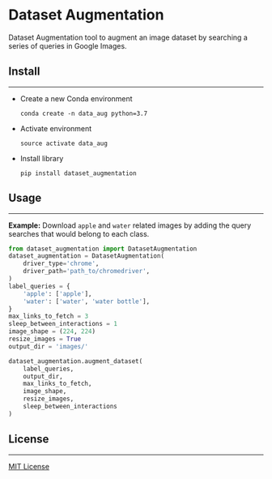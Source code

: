 
# Dataset Augmentation

Dataset Augmentation tool to augment an image dataset by searching a series of queries in Google Images.

## Install

---

* Create a new Conda environment

    `conda create -n data_aug python=3.7`

* Activate environment

    `source activate data_aug`

* Install library

    `pip install dataset_augmentation`

## Usage

---

**Example:** Download `apple` and `water` related images by adding the query searches that would belong to each class.

```python
from dataset_augmentation import DatasetAugmentation
dataset_augmentation = DatasetAugmentation(
    driver_type='chrome',
    driver_path='path_to/chromedriver',
)
label_queries = {
    'apple': ['apple'],
    'water': ['water', 'water bottle'],
}
max_links_to_fetch = 3
sleep_between_interactions = 1
image_shape = (224, 224)
resize_images = True
output_dir = 'images/'

dataset_augmentation.augment_dataset(
    label_queries,
    output_dir,
    max_links_to_fetch,
    image_shape,
    resize_images,
    sleep_between_interactions
)
```

## License

---

[MIT License](LICENSE)